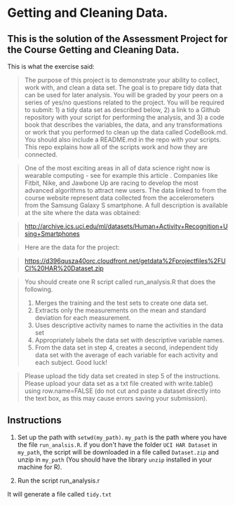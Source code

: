 Getting and Cleaning Data.
==========================

This is the solution of the Assessment Project for the Course Getting and Cleaning Data.
---------------------------------------------------------------------------------------

This is what the exercise said:

>The purpose of this project is to demonstrate your ability to collect, work with, and clean a data set. The goal is to prepare tidy data that can be used for later analysis. You will be graded by your peers on a series of yes/no questions related to the project. You will be required to submit: 1) a tidy data set as described below, 2) a link to a Github repository with your script for performing the analysis, and 3) a code book that describes the variables, the data, and any transformations or work that you performed to clean up the data called CodeBook.md. You should also include a README.md in the repo with your scripts. This repo explains how all of the scripts work and how they are connected.  

>One of the most exciting areas in all of data science right now is wearable computing - see for example this article . Companies like Fitbit, Nike, and Jawbone Up are racing to develop the most advanced algorithms to attract new users. The data linked to from the course website represent data collected from the accelerometers from the Samsung Galaxy S smartphone. A full description is available at the site where the data was obtained: 

>http://archive.ics.uci.edu/ml/datasets/Human+Activity+Recognition+Using+Smartphones 

>Here are the data for the project: 

>https://d396qusza40orc.cloudfront.net/getdata%2Fprojectfiles%2FUCI%20HAR%20Dataset.zip 

> You should create one R script called run_analysis.R that does the following. 
> 1. Merges the training and the test sets to create one data set. 
> 2. Extracts only the measurements on the mean and standard deviation for each measurement.  
> 3. Uses descriptive activity names to name the activities in the data set 
> 4. Appropriately labels the data set with descriptive variable names.  
> 5. From the data set in step 4, creates a second, independent tidy data set with the average of each variable for each activity and each subject.
>Good luck!

>Please upload the tidy data set created in step 5 of the instructions. Please upload your data set as a txt file created with write.table() using row.name=FALSE (do not cut and paste a dataset directly into the text box, as this may cause errors saving your submission).

Instructions
------------

1. Set up the path with `setwd(my_path)`. `my_path` is the path where you have the file `run_analsis.R`. if you don't have the folder `UCI HAR Dataset` in `my_path`, the script will be downloaded in a file called `Dataset.zip` and unzip in `my_path` (You should have the library `unzip` installed in your machine for R).

2. Run the script run_analysis.r

It will generate a file called `tidy.txt`
